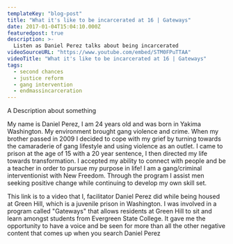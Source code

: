 ```yaml
---
templateKey: "blog-post"
title: "What it's like to be incarcerated at 16 | Gateways"
date: 2017-01-04T15:04:10.000Z
featuredpost: true
description: >-
  Listen as Daniel Perez talks about being incarcerated
videoSourceURL: "https://www.youtube.com/embed/STM0FPuTTAA"
videoTitle: "What it's like to be incarcerated at 16 | Gateways"
tags:
  - second chances
  - justice reform
  - gang intervention
  - endmassincarceration
---
```


A Description about something

My name is Daniel Perez, I am 24 years old and was born in Yakima Washington. My environment brought gang violence and crime. When my brother passed in 2009 I decided to cope with my grief by turning towards the camaraderie of gang lifestyle and using violence as an outlet. I came to prison at the age of 15 with a 20 year sentence, I then directed my life towards transformation. I accepted my ability to connect with people and be a teacher in order to pursue my purpose in life! I am a gang/criminal interventionist with New Freedom. Through the program I assist men seeking positive change while continuing to develop my own skill set.

This link is to a video that I, facilitator Daniel Perez did while being housed at Green Hill, which is a juvenile prison in Washington. I was involved in a program called "Gateways" that allows residents at Green Hill to sit and learn amongst students from Evergreen State College. It gave me the opportunity to have a voice and be seen for more than all the other negative content that comes up when you search Daniel Perez

<!-- ## A little history

The Blue Mountains are considered by many to be a hiker's and camper's paradise. The traditional Blue Mountain trek is a 7-mile hike to the peak and consists of a 3,000-foot increase in elevation. Jamaicans prefer to reach the peak at sunrise, thus the 3–4 hour hike is usually undertaken in darkness. Since the sky is usually very clear in the mornings, Cuba can be seen in the distance.

> Some of the plants found on the Blue Mountain cannot be found anywhere else in the world and they are often of a dwarfed sort.

This is mainly due to the cold climate which inhibits growth. The small coffee farming communities of Claverty Cottage and Hagley Gap are located near the peak.

## What you need to know before trying

Jamaican Blue Mountain Coffee or Jamaica Blue Mountain Coffee is a classification of coffee grown in the Blue Mountains of Jamaica. The best lots of Blue Mountain  are noted for their mild flavor and lack of bitterness. Over the past few decades, this coffee has developed a reputation that has made it one of the most expensive and sought-after coffees in the world. Over 80% of all Jamaican Blue Mountain Coffee is exported to Japan. In addition to its use for brewed coffee, the beans are the flavor base of Tia Maria coffee liqueur.

Jamaican Blue Mountain Coffee is a globally protected certification mark, meaning only coffee certified by the Coffee Industry Board of Jamaica can be labeled as such. It comes from a recognized growing region in the Blue Mountain region of Jamaica, and its cultivation is monitored by the Coffee Industry Board of Jamaica.

The Blue Mountains are generally located between Kingston to the south and Port Antonio to the north. Rising 7,402 ft, they are some of the highest mountains in the Caribbean. The climate of the region is cool and misty with high rainfall. The soil is rich, with excellent drainage. This combination of climate and soil is considered ideal for coffee. -->
